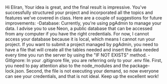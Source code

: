Hi Eliran,
Your idea is great, and the final result is impressive. You've successfully structured your project and incorporated all the topics and features we've covered in class.
Here are a couple of suggestions for future improvements:
-Database: Currently, you're using pgAdmin to manage your data. I advise you to use Neon, a public database that can be accessed from any computer if you have the right credentials. 
 For now, I cannot access your database because it is local, which means I cannot run your project. 
 If you want to submit a project managed by pgAdmin, you need to have a file that will create all the tables needed and insert the data needed every time you run the server by using the "IF NOT EXISTS" method.
-GitIgnore: In your .gitignore file, you are referring only to your .env file. 
 First, you need to pay attention also to the node_modules and the package-lock.json. 
 Second, the file is not executing your demand, so now everyone can see your credentials, and that is not ideal.
Keep up the excellent work!
